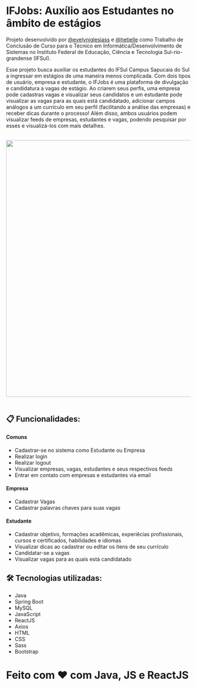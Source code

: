 # IFJobs: Auxílio aos Estudantes no âmbito de estágios

Projeto desenvolvido por [@evelyniglesiass](https://github.com/evelyniglesiass) e [@hetielle](https://github.com/hetielle) como Trabalho de Conclusão de Curso para o Técnico em Informática/Desenvolvimento de Sistemas no Instituto Federal de Educação, Ciência e Tecnologia Sul-rio-grandense (IFSul).

Esse projeto busca auxiliar os estudantes do IFSul Campus Sapucaia do Sul a ingressar em estágios de uma maneira menos complicada. Com dois tipos de usuário, empresa e estudante, 
o IFJobs é uma plataforma de divulgação e candidatura a vagas de estágio. Ao criarem seus perfis, uma empresa pode cadastras vagas e visualizar seus candidatos e um estudante pode 
visualizar as vagas para as quais está candidatado, adicionar campos análogos a um currículo em seu perfil (facilitando a análise das empresas) e receber dicas durante o processo!
Além disso, ambos usuários podem visualizar feeds de empresas, estudantes e vagas, podendo pesquisar por esses e visualizá-los com mais detalhes.

<br>
<div align="center">
  <img src="https://github.com/evelyniglesiass/IFJobsTCC/assets/106272631/368efcf7-a7d6-4b3c-9b28-6c8063e8d4d9" width="700px" />
</div>
<br>

## 📋 Funcionalidades:

#### Comuns
- Cadastrar-se no sistema como Estudante ou Empresa
- Realizar login
- Realizar logout
- Visualizar empresas, vagas, estudantes e seus respectivos feeds
- Entrar em contato com empresas e estudantes via email

#### Empresa
- Cadastrar Vagas
- Cadastrar palavras chaves para suas vagas

#### Estudante
- Cadastrar objetivo, formações acadêmicas, experiêcias profissionais, cursos e certificados, habilidades e idiomas
- Visualizar dicas ao cadastrar ou editar os itens de seu currículo
- Candidatar-se a vagas
- Visualizar vagas para as quais está candidatado


## 🛠️ Tecnologias utilizadas:

* Java
* Spring Boot
* MySQL
* JavaScript
* ReactJS
* Axios
* HTML
* CSS
* Sass
* Bootstrap


# Feito com ❤️ com Java, JS e ReactJS
